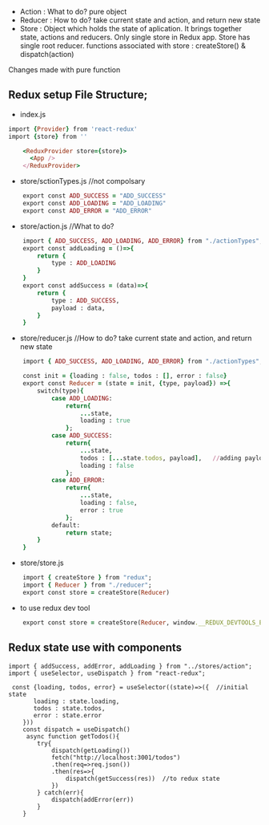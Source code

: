 - Action : What to do? pure object
- Reducer : How to do? take current state and action, and return new state
- Store : Object which holds the state of aplication. It brings together state, actions and reducers. Only single store in Redux app. Store has single root reducer.
  functions associated with store : createStore() & dispatch(action)

Changes made with pure function

## Redux setup File Structure;

- index.js

```ruby
import {Provider} from 'react-redux'
import {store} from ''

    <ReduxProvider store={store}>
      <App />
    </ReduxProvider>

```

- store/sctionTypes.js   //not compolsary
```ruby
    export const ADD_SUCCESS = "ADD_SUCCESS"
    export const ADD_LOADING = "ADD_LOADING"
    export const ADD_ERROR = "ADD_ERROR"
```

- store/action.js  //What to do?
```ruby
    import { ADD_SUCCESS, ADD_LOADING, ADD_ERROR} from "./actionTypes";
    export const addLoading = ()=>{
        return {
            type : ADD_LOADING
        }
    }
    export const addSuccess = (data)=>{
        return {
            type : ADD_SUCCESS,
            payload : data,
        }
    }
```
- store/reducer.js  //How to do? take current state and action, and return new state
```ruby
    import { ADD_SUCCESS, ADD_LOADING, ADD_ERROR} from "./actionTypes";

    const init = {loading : false, todos : [], error : false}
    export const Reducer = (state = init, {type, payload}) =>{
        switch(type){
            case ADD_LOADING:
                return{
                    ...state,
                    loading : true
                };
            case ADD_SUCCESS:
                return{
                    ...state,
                    todos : [...state.todos, payload],   //adding payload to state
                    loading : false
                };
            case ADD_ERROR:
                return{
                    ...state,
                    loading : false,
                    error : true
                };
            default:
                return state;
        }
    }
```

- store/store.js
```ruby
    import { createStore } from "redux";
    import { Reducer } from "./reducer";
    export const store = createStore(Reducer)
```
- to use redux dev tool
```ruby
    export const store = createStore(Reducer, window.__REDUX_DEVTOOLS_EXTENSION__())
```

## Redux state use with components

```ruxy
import { addSuccess, addError, addLoading } from "../stores/action";
import { useSelector, useDispatch } from "react-redux";

 const {loading, todos, error} = useSelector((state)=>({  //initial state
       loading : state.loading,
       todos : state.todos,
       error : state.error
    }))
    const dispatch = useDispatch()
     async function getTodos(){
        try{
            dispatch(getLoading())
            fetch("http://localhost:3001/todos")
            .then(req=>req.json())
            .then(res=>{
                dispatch(getSuccess(res))  //to redux state
            })
        } catch(err){
            dispatch(addError(err))
        }
    }
```